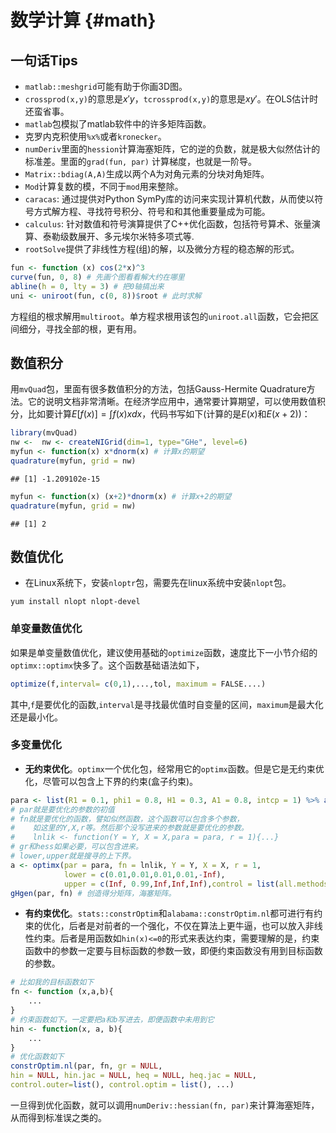 
# 数学计算 {#math}
## 一句话Tips
- `matlab::meshgrid`可能有助于你画3D图。
- `crossprod(x,y)`的意思是$x'y$，`tcrossprod(x,y)`的意思是$xy'$。在OLS估计时还蛮省事。
- `matlab`包模拟了matlab软件中的许多矩阵函数。
- 克罗内克积使用`%x%`或者`kronecker`。
- `numDeriv`里面的`hession`计算海塞矩阵，它的逆的负数，就是极大似然估计的标准差。里面的`grad(fun, par)` 计算梯度，也就是一阶导。
- `Matrix::bdiag(A,A)`生成以两个A为对角元素的分块对角矩阵。
- `Mod`计算复数的模，不同于`mod`用来整除。
-  `caracas`: 通过提供对Python SymPy库的访问来实现计算机代数，从而使以符号方式解方程、寻找符号积分、符号和和其他重要量成为可能。
-  `calculus`: 针对数值和符号演算提供了C++优化函数，包括符号算术、张量演算、泰勒级数展开、多元埃尔米特多项式等.
-  `rootSolve`提供了非线性方程(组)的解，以及微分方程的稳态解的形式。

```r
fun <- function (x) cos(2*x)^3
curve(fun, 0, 8) # 先画个图看看解大约在哪里
abline(h = 0, lty = 3) # 把0轴搞出来
uni <- uniroot(fun, c(0, 8))$root # 此时求解
```
方程组的根求解用`multiroot`。单方程求根用该包的`uniroot.all`函数，它会把区间细分，寻找全部的根，更有用。

## 数值积分

用`mvQuad`包，里面有很多数值积分的方法，包括Gauss-Hermite Quadrature方法。它的说明文档非常清晰。在经济学应用中，通常要计算期望，可以使用数值积分，比如要计算$E[f(x)]=\int f(x)xdx$，代码书写如下(计算的是$E(x)$和$E(x+2)$)：

```r
library(mvQuad)
nw <-  nw <- createNIGrid(dim=1, type="GHe", level=6)
myfun <- function(x) x*dnorm(x) # 计算x的期望
quadrature(myfun, grid = nw)
```

```
## [1] -1.209102e-15
```

```r
myfun <- function(x) (x+2)*dnorm(x) # 计算x+2的期望
quadrature(myfun, grid = nw)
```

```
## [1] 2
```


## 数值优化

- 在Linux系统下，安装`nloptr`包，需要先在linux系统中安装`nlopt`包。
```
yum install nlopt nlopt-devel
```



### 单变量数值优化

如果是单变量数值优化，建议使用基础的`optimize`函数，速度比下一小节介绍的`optimx::optimx`快多了。这个函数基础语法如下，


```r
optimize(f,interval= c(0,1),...,tol, maximum = FALSE....) 
```
其中,`f`是要优化的函数,`interval`是寻找最优值时自变量的区间，`maximum`是最大化还是最小化。

### 多变量优化

- **无约束优化**。`optimx`一个优化包，经常用它的`optimx`函数。但是它是无约束优化，尽管可以包含上下界的约束(盒子约束)。

```r
para <- list(R1 = 0.1, phi1 = 0.8, H1 = 0.3, A1 = 0.8, intcp = 1) %>% as.numeric()
# par就是要优化的参数的初值
# fn就是要优化的函数，譬如似然函数，这个函数可以包含多个参数，
#    如这里的Y,X,r等。然后那个没写进来的参数就是要优化的参数。
#    lnlik <- function(Y = Y, X = X,para = para, r = 1){...}
# gr和hess如果必要，可以包含进来。
# lower,upper就是搜寻的上下界。
a <- optimx(par = para, fn = lnlik, Y = Y, X = X, r = 1, 
            lower = c(0.01,0.01,0.01,0.01,-Inf), 
            upper = c(Inf, 0.99,Inf,Inf,Inf),control = list(all.methods = T))
gHgen(par, fn) # 创造得分矩阵，海塞矩阵。
```
- **有约束优化**。`stats::constrOptim`和`alabama::constrOptim.nl`都可进行有约束的优化，后者是对前者的一个强化，不仅在算法上更牛逼，也可以放入非线性约束。后者是用函数如`hin(x)<=0`的形式来表达约束，需要理解的是，约束函数中的参数一定要与目标函数的参数一致，即便约束函数没有用到目标函数的参数。

```r
# 比如我的目标函数如下
fn <- function (x,a,b){
    ...
}
# 约束函数如下。一定要把a和b写进去，即便函数中未用到它
hin <- function(x, a, b){
    ...
}
# 优化函数如下
constrOptim.nl(par, fn, gr = NULL, 
hin = NULL, hin.jac = NULL, heq = NULL, heq.jac = NULL, 
control.outer=list(), control.optim = list(), ...)
```
一旦得到优化函数，就可以调用`numDeriv::hessian(fn, par)`来计算海塞矩阵，从而得到标准误之类的。
